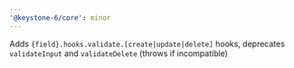 ```yaml
---
'@keystone-6/core': minor
---
```


Adds `{field}.hooks.validate.[create|update|delete]` hooks, deprecates `validateInput` and `validateDelete` (throws if incompatible)
